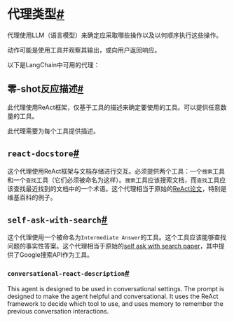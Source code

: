 

# 代理类型[#](#agent-types "Permalink to this headline")

代理使用LLM（语言模型）来确定应采取哪些操作以及以何顺序执行这些操作。

动作可能是使用工具并观察其输出，或向用户返回响应。

以下是LangChain中可用的代理：

## 零-shot反应描述[#](#zero-shot-react-description "Permalink to this headline")

此代理使用ReAct框架，仅基于工具的描述来确定要使用的工具。可以提供任意数量的工具。

此代理需要为每个工具提供描述。

`react-docstore`[#](#react-docstore "Permalink to this headline")
-----------------------------------------------------------------

这个代理使用ReAct框架与文档存储进行交互。必须提供两个工具：一个`搜索`工具和一个`查找`工具（它们必须被命名为这样）。`搜索`工具应该搜索文档，而`查找`工具应该查找最近找到的文档中的一个术语。这个代理相当于原始的[ReAct论文](https://arxiv.org/pdf/2210.03629.pdf)，特别是维基百科的例子。

`self-ask-with-search`[#](#self-ask-with-search "标题的永久链接")
----------------------------------------------------------

这个代理使用一个被命名为`Intermediate Answer`的工具。这个工具应该能够查找问题的事实性答案。这个代理相当于原始的[self ask with search paper](https://ofir.io/self-ask.pdf)，其中提供了Google搜索API作为工具。

### `conversational-react-description`[#](#conversational-react-description "Permalink to this headline")

This agent is designed to be used in conversational settings.
The prompt is designed to make the agent helpful and conversational.
It uses the ReAct framework to decide which tool to use, and uses memory to remember the previous conversation interactions.

